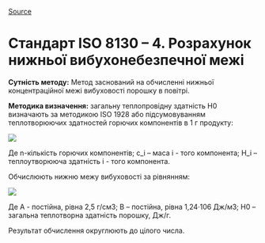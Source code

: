 
[Source](http://vseokraskah.net/standart-iso-8130-4 "Permalink to Стандарт ISO 8130 – 4. Расчет нижнего взрывоопасного предела")

# Стандарт ISO 8130 – 4. Розрахунок нижньої вибухонебезпечної межі

**Сутність методу:** Метод заснований на  обчисленні нижньої концентраційної межі вибуховості порошку в повітрі.

**Методика визначення:** загальну теплопровідну здатність H0  визначають за методикою ISO 1928 або підсумовуванням теплотворюючих здатностей горючих компонентів в 1 г продукту:

![][1]

Де n-кількість горючих компонентів; с_і – маса i - того компонента; Н_і – теплоутворююча здатність i - того компонента.

Обчислюють нижню межу вибуховості за рівнянням:

![][2]

Де А - постійна, рівна 2,5 г/см3; В – постійна, рівна 1,24·106 Дж/м3; Н0 – загальна теплотворна здатність порошку, Дж/г.

Результат обчислення округлюють до цілого числа.

[1]: /img/14.jpg 
[2]: /img/23.jpg 

  